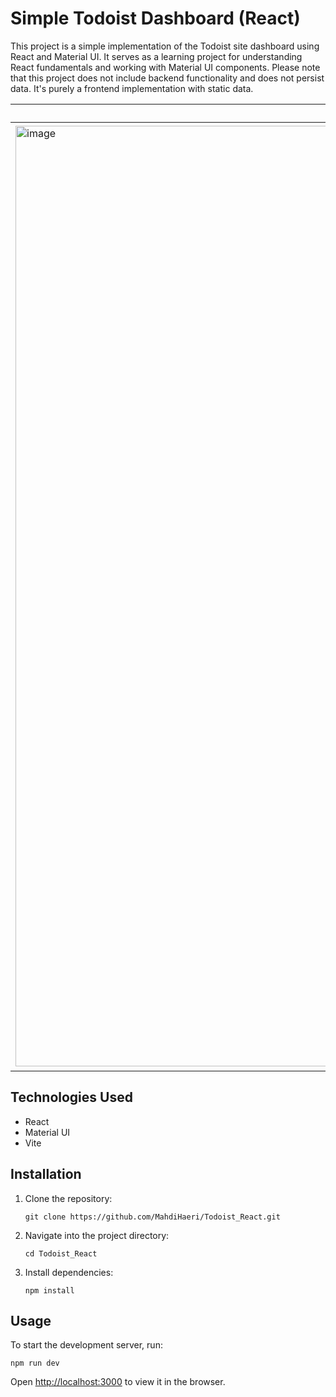 # Simple Todoist Dashboard (React)

This project is a simple implementation of the Todoist site dashboard using React and Material UI. It serves as a learning project for understanding React fundamentals and working with Material UI components. Please note that this project does not include backend functionality and does not persist data. It's purely a frontend implementation with static data.

| Dark | Light | 
| ---- | ----- | 
| <img width="1505" alt="image" src="https://github.com/MahdiHaeri/Todoist_React/assets/73737391/c8b78391-2fe6-421d-947f-9709a2efc950"> | <img width="1511" alt="image" src="https://github.com/MahdiHaeri/Todoist_React/assets/73737391/168ff270-f6c8-431d-858f-4072e7b8db6e"> |


## Technologies Used

- React
- Material UI
- Vite

## Installation

1. Clone the repository:
   ```
   git clone https://github.com/MahdiHaeri/Todoist_React.git
   ```

2. Navigate into the project directory:
   ```
   cd Todoist_React
   ```

3. Install dependencies:
   ```
   npm install
   ```

## Usage

To start the development server, run:
```
npm run dev
```

Open [http://localhost:3000](http://localhost:3000) to view it in the browser.
